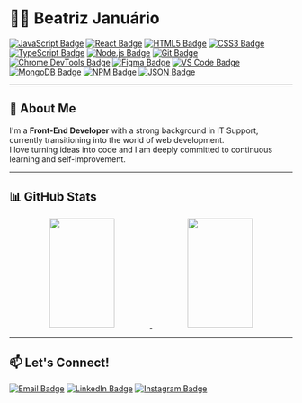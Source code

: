 # 👩‍💻 Beatriz Januário

[![JavaScript Badge](https://img.shields.io/badge/JavaScript-F7DF1E?style=for-the-badge&logo=javascript&logoColor=black)](#)
[![React Badge](https://img.shields.io/badge/React-20232A?style=for-the-badge&logo=react&logoColor=61DAFB)](#)
[![HTML5 Badge](https://img.shields.io/badge/HTML5-E34F26?style=for-the-badge&logo=html5&logoColor=white)](#)
[![CSS3 Badge](https://img.shields.io/badge/CSS3-1572B6?style=for-the-badge&logo=css3&logoColor=white)](#)
[![TypeScript Badge](https://img.shields.io/badge/TypeScript-3178C6?style=for-the-badge&logo=typescript&logoColor=white)](#)
[![Node.js Badge](https://img.shields.io/badge/Node.js-339933?style=for-the-badge&logo=node.js&logoColor=white)](#)
[![Git Badge](https://img.shields.io/badge/Git-F05032?style=for-the-badge&logo=git&logoColor=white)](#)
[![Chrome DevTools Badge](https://img.shields.io/badge/Chrome--DevTools-4285F4?style=for-the-badge&logo=google-chrome&logoColor=white)](#)
[![Figma Badge](https://img.shields.io/badge/Figma-F24E1E?style=for-the-badge&logo=figma&logoColor=white)](#)
[![VS Code Badge](https://img.shields.io/badge/VSCode-007ACC?style=for-the-badge&logo=visual-studio-code&logoColor=white)](#)
[![MongoDB Badge](https://img.shields.io/badge/MongoDB-47A248?style=for-the-badge&logo=mongodb&logoColor=white)](#)
[![NPM Badge](https://img.shields.io/badge/NPM-CB3837?style=for-the-badge&logo=npm&logoColor=white)](#)
[![JSON Badge](https://img.shields.io/badge/JSON-000000?style=for-the-badge&logo=json&logoColor=white)](#)

---

## 🚀 About Me

I'm a **Front-End Developer** with a strong background in IT Support, currently transitioning into the world of web development.  
I love turning ideas into code and I am deeply committed to continuous learning and self-improvement.

---

## 📊 GitHub Stats

<div align="center">
  <a href="https://github.com/beatrizj">
    <img height="195px" width="48%" src="https://github-readme-stats.vercel.app/api/top-langs/?username=beatrizj&layout=compact&theme=tokyonight" />
  </a>
  <a href="https://github.com/beatrizj">
    <img height="195px" width="48%" src="https://github-readme-streak-stats.herokuapp.com/?user=beatrizj&theme=tokyonight" />
  </a>
</div>

---

## 📫 Let's Connect!

[![Email Badge](https://img.shields.io/badge/Email-D14836?style=for-the-badge&logo=gmail&logoColor=white)](mailto:beeatriz.js@gmail.com)
[![LinkedIn Badge](https://img.shields.io/badge/LinkedIn-0A66C2?style=for-the-badge&logo=linkedin&logoColor=white)](https://www.linkedin.com/in/beatrizjanuario/)
[![Instagram Badge](https://img.shields.io/badge/Instagram-E4405F?style=for-the-badge&logo=instagram&logoColor=white)](https://www.instagram.com/beeatriz97/)
